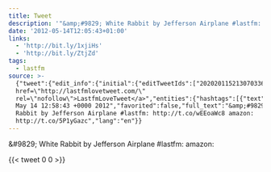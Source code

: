 ```yaml
---
title: Tweet
description: '"&amp;#9829; White Rabbit by Jefferson Airplane #lastfm:  amazon: "'
date: '2012-05-14T12:05:43+01:00'
links:
  - 'http://bit.ly/1xjiHs'
  - 'http://bit.ly/ZtjZd'
tags:
  - lastfm
source: >-
  {"tweet":{"edit_info":{"initial":{"editTweetIds":["202020115213070336"],"editableUntil":"2012-05-14T13:58:43.476Z","editsRemaining":"5","isEditEligible":true}},"retweeted":false,"source":"<a
  href=\"http://lastfmlovetweet.com/\"
  rel=\"nofollow\">LastfmLoveTweet</a>","entities":{"hashtags":[{"text":"lastfm","indices":["47","54"]}],"symbols":[],"user_mentions":[],"urls":[{"url":"http://t.co/wEEoaWc8","expanded_url":"http://bit.ly/1xjiHs","display_url":"bit.ly/1xjiHs","indices":["56","76"]},{"url":"http://t.co/5P1yGazc","expanded_url":"http://bit.ly/ZtjZd","display_url":"bit.ly/ZtjZd","indices":["85","105"]}]},"display_text_range":["0","105"],"favorite_count":"0","id_str":"202020115213070336","truncated":false,"retweet_count":"0","id":"202020115213070336","possibly_sensitive":false,"created_at":"Mon
  May 14 12:58:43 +0000 2012","favorited":false,"full_text":"&amp;#9829; White
  Rabbit by Jefferson Airplane #lastfm: http://t.co/wEEoaWc8 amazon:
  http://t.co/5P1yGazc","lang":"en"}}
---
```

&amp;#9829; White Rabbit by Jefferson Airplane #lastfm:  amazon: 
    
{{< tweet 0 0 >}}
    
